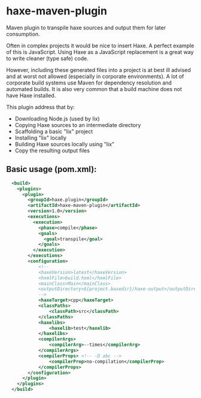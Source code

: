 # haxe-maven-plugin
Maven plugin to transpile haxe sources and output them for later consumption. 

Often in complex projects it would be nice to insert Haxe. A perfect example of this is JavaScript. Using Haxe as a JavaScript replacement is a great way to write cleaner (type safe) code.

However, including these generated files into a project is at best ill advised and at worst not allowed (especially in corporate environments). A lot of corporate build systems use Maven for dependency resolution and automated builds. It is also very common that a build machine does not have Haxe installed.

This plugin address that by:

* Downloading Node.js (used by lix)
* Copying Haxe sources to an intermediate directory
* Scaffolding a basic "lix" project 
* Installing "lix" locally
* Building Haxe sources locally using "lix"
* Copy the resulting output files

## Basic usage (pom.xml):

```xml
  <build>
    <plugins>
      <plugin>
        <groupId>haxe.plugin</groupId>
        <artifactId>haxe-maven-plugin</artifactId>
        <version>1.0</version>
        <executions>
          <execution>
            <phase>compile</phase>
            <goals>
              <goal>transpile</goal>
            </goals>
          </execution>
        </executions>
        <configuration>
            <!--
            <haxeVersion>latest</haxeVersion>
            <hxmlFile>build.hxml</hxmlFile>
            <mainClass>Main</mainClass>
            <outputDirectory>${project.basedir}/haxe-output</outputDirectory>
            -->
            <haxeTarget>cpp</haxeTarget>
            <classPaths>
                <classPath>src</classPath>
            </classPaths>
            <haxelibs>
                <haxelib>test</haxelib>
            </haxelibs>
            <compilerArgs>
                <compilerArg>--times</compilerArg>
            </compilerArgs>
            <compilerProps> <!-- -D abc -->
                <compilerProp>no-compilation</compilerProp>
            </compilerProps>
        </configuration>
      </plugin>
    </plugins>
  </build>

```

